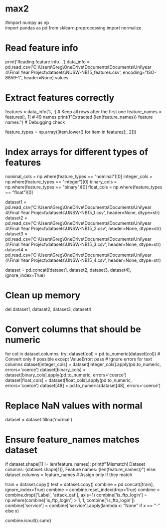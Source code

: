 # max2
#import numpy as np  
import pandas as pd 
from sklearn.preprocessing import normalize  

# Read feature info
print('Reading feature info...')
data_info = pd.read_csv('C:\\Users\\Greg\\OneDrive\\Documents\\Documents\\Uni\\year 4\\Final Year Project\\datasets\\NUSW-NB15_features.csv', encoding="ISO-8859-1", header=None).values

# Extract features correctly
features = data_info[1:, :]  # Keep all rows after the first one
feature_names = features[:, 1]  # 49 names
print(f"Extracted {len(feature_names)} feature names.")  # Debugging check

feature_types = np.array([item.lower() for item in features[:, 2]])  

# Index arrays for different types of features
nominal_cols = np.where(feature_types == "nominal")[0]
integer_cols = np.where(feature_types == "integer")[0]
binary_cols = np.where(feature_types == "binary")[0]
float_cols = np.where(feature_types == "float")[0]

dataset1 = pd.read_csv('C:\\Users\\Greg\\OneDrive\\Documents\\Documents\\Uni\\year 4\\Final Year Project\\datasets\\UNSW-NB15_1.csv', header=None, dtype=str)
dataset2 = pd.read_csv('C:\\Users\\Greg\\OneDrive\\Documents\\Documents\\Uni\\year 4\\Final Year Project\\datasets\\UNSW-NB15_2.csv', header=None, dtype=str)
dataset3 = pd.read_csv('C:\\Users\\Greg\\OneDrive\\Documents\\Documents\\Uni\\year 4\\Final Year Project\\datasets\\UNSW-NB15_3.csv', header=None, dtype=str)
dataset4 = pd.read_csv('C:\\Users\\Greg\\OneDrive\\Documents\\Documents\\Uni\\year 4\\Final Year Project\\datasets\\UNSW-NB15_4.csv', header=None, dtype=str)


dataset = pd.concat([dataset1, dataset2, dataset3, dataset4], ignore_index=True)

# Clean up memory
del dataset1, dataset2, dataset3, dataset4

# Convert columns that should be numeric
for col in dataset.columns:
    try:
        dataset[col] = pd.to_numeric(dataset[col])  # Convert only if possible
    except ValueError:
        pass  # Ignore errors for text columns
dataset[integer_cols] = dataset[integer_cols].apply(pd.to_numeric, errors='coerce')
dataset[binary_cols] = dataset[binary_cols].apply(pd.to_numeric, errors='coerce')
dataset[float_cols] = dataset[float_cols].apply(pd.to_numeric, errors='coerce')
dataset[48] = pd.to_numeric(dataset[48], errors='coerce')

# Replace NaN values with normal
dataset = dataset.fillna('normal')

# Ensure feature_names matches dataset
if dataset.shape[1] != len(feature_names):
    print(f"Mismatch! Dataset columns: {dataset.shape[1]}, Feature names: {len(feature_names)}")
else:
    dataset.columns = feature_names  # Assign only if they match



train = dataset.copy()
test = dataset.copy()
combine = pd.concat([train], ignore_index=True)
combine = combine.reset_index(drop=True)
combine = combine.drop(['Label', 'attack_cat'], axis=1)
combine['is_ftp_login'] = np.where(combine['is_ftp_login'] > 1, 1,
combine['is_ftp_login'])
combine['service'] = combine['service'].apply(lambda x: "None" if x == "-" else x)

combine.isnull().sum()
